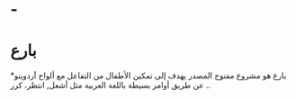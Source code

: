 # -
بارع
================================================
بارع هو مشروع مفتوح المصدر يهدف إلى تمكين الأطفال من التفاعل مع ألواح آردوينو* عن طريق أوامر بسيطة باللغة العربية مثل أشعل, انتظر، كرر ..
